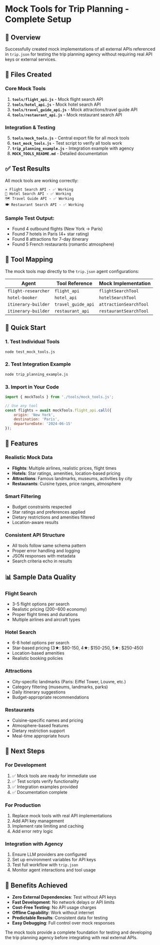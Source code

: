 # Mock Tools for Trip Planning - Complete Setup

## 🎯 Overview

Successfully created mock implementations of all external APIs referenced in `trip.json` for testing the trip planning agency without requiring real API keys or external services.

## 📁 Files Created

### Core Mock Tools
1. **`tools/flight_api.js`** - Mock flight search API
2. **`tools/hotel_api.js`** - Mock hotel search API  
3. **`tools/travel_guide_api.js`** - Mock attractions/travel guide API
4. **`tools/restaurant_api.js`** - Mock restaurant search API

### Integration & Testing
5. **`tools/mock_tools.js`** - Central export file for all mock tools
6. **`test_mock_tools.js`** - Test script to verify all tools work
7. **`trip_planning_example.js`** - Integration example with agency
8. **`MOCK_TOOLS_README.md`** - Detailed documentation

## ✅ Test Results

All mock tools are working correctly:

```
✈️ Flight Search API - ✅ Working
🏨 Hotel Search API - ✅ Working  
🗺️ Travel Guide API - ✅ Working
🍽️ Restaurant Search API - ✅ Working
```

### Sample Test Output:
- Found 4 outbound flights (New York → Paris)
- Found 7 hotels in Paris (4+ star rating)
- Found 8 attractions for 7-day itinerary
- Found 5 French restaurants (romantic atmosphere)

## 🔧 Tool Mapping

The mock tools map directly to the `trip.json` agent configurations:

| Agent | Tool Reference | Mock Implementation |
|-------|---------------|-------------------|
| `flight-researcher` | `flight_api` | `flightSearchTool` |
| `hotel-booker` | `hotel_api` | `hotelSearchTool` |
| `itinerary-builder` | `travel_guide_api` | `attractionSearchTool` |
| `itinerary-builder` | `restaurant_api` | `restaurantSearchTool` |

## 🚀 Quick Start

### 1. Test Individual Tools
```bash
node test_mock_tools.js
```

### 2. Test Integration Example
```bash
node trip_planning_example.js
```

### 3. Import in Your Code
```javascript
import { mockTools } from './tools/mock_tools.js';

// Use any tool
const flights = await mockTools.flight_api.call({
    origin: 'New York',
    destination: 'Paris',
    departureDate: '2024-06-15'
});
```

## 🎨 Features

### Realistic Mock Data
- **Flights**: Multiple airlines, realistic prices, flight times
- **Hotels**: Star ratings, amenities, location-based pricing
- **Attractions**: Famous landmarks, museums, activities by city
- **Restaurants**: Cuisine types, price ranges, atmosphere

### Smart Filtering
- Budget constraints respected
- Star ratings and preferences applied
- Dietary restrictions and amenities filtered
- Location-aware results

### Consistent API Structure
- All tools follow same schema pattern
- Proper error handling and logging
- JSON responses with metadata
- Search criteria echo in results

## 📊 Sample Data Quality

### Flight Search
- 3-5 flight options per search
- Realistic pricing ($200-$600 economy)
- Proper flight times and durations
- Multiple airlines and aircraft types

### Hotel Search  
- 6-8 hotel options per search
- Star-based pricing (3★: $80-150, 4★: $150-250, 5★: $250-450)
- Location-based amenities
- Realistic booking policies

### Attractions
- City-specific landmarks (Paris: Eiffel Tower, Louvre, etc.)
- Category filtering (museums, landmarks, parks)
- Daily itinerary suggestions
- Budget-appropriate recommendations

### Restaurants
- Cuisine-specific names and pricing
- Atmosphere-based features
- Dietary restriction support
- Meal-time appropriate hours

## 🔄 Next Steps

### For Development
1. ✅ Mock tools are ready for immediate use
2. ✅ Test scripts verify functionality
3. ✅ Integration examples provided
4. ✅ Documentation complete

### For Production
1. Replace mock tools with real API implementations
2. Add API key management
3. Implement rate limiting and caching
4. Add error retry logic

### Integration with Agency
1. Ensure LLM providers are configured
2. Set up environment variables for API keys
3. Test full workflow with `trip.json`
4. Monitor agent interactions and tool usage

## 🎉 Benefits Achieved

- **Zero External Dependencies**: Test without API keys
- **Fast Development**: No network delays or API limits
- **Cost-Free Testing**: No API usage charges
- **Offline Capability**: Work without internet
- **Predictable Results**: Consistent data for testing
- **Easy Debugging**: Full control over mock responses

The mock tools provide a complete foundation for testing and developing the trip planning agency before integrating with real external APIs.

